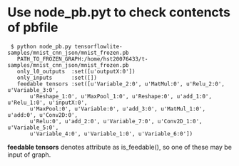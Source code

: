 # Use node_pb.pyt to check contencts of pbfile  

```
 $ python node_pb.py tensorflowlite-samples/mnist_cnn_json/mnist_frozen.pb
   PATH_TO_FROZEN_GRAPH:/home/hst20076433/t-samples/mnist_cnn_json/mnist_frozen.pb
   only_l0_outputs  :set([u'outputX:0'])
   only_inputs      :set([])
   feedable tensors :set([u'Variable_2:0', u'MatMul:0', u'Relu_2:0', u'Variable_3:0',
       u'Reshape_1:0', u'MaxPool_1:0', u'Reshape:0', u'add_1:0', u'Relu_1:0', u'inputX:0',
       u'MaxPool:0', u'Variable:0', u'add_3:0', u'MatMul_1:0', u'add:0', u'Conv2D:0',
       u'Relu:0', u'add_2:0', u'Variable_7:0', u'Conv2D_1:0', u'Variable_5:0',
       u'Variable_4:0', u'Variable_1:0', u'Variable_6:0'])
```

**feedable tensors** denotes attribute as is_feedable(), so one of these may be input of graph.  

